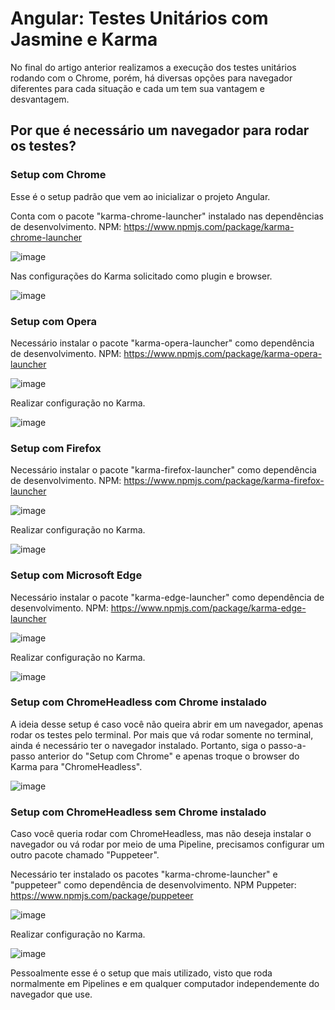 # Angular: Testes Unitários com Jasmine e Karma

No final do artigo anterior realizamos a execução dos testes unitários rodando com o Chrome, porém, há diversas opções para navegador diferentes para cada situação e cada um tem sua vantagem e desvantagem.

## Por que é necessário um navegador para rodar os testes?

### Setup com Chrome

Esse é o setup padrão que vem ao inicializar o projeto Angular. 

Conta com o pacote "karma-chrome-launcher" instalado nas dependências de desenvolvimento.
NPM: https://www.npmjs.com/package/karma-chrome-launcher

![image](https://user-images.githubusercontent.com/73451858/151708299-826d8ceb-8493-42bd-b7c8-46932ecd964b.png)

Nas configurações do Karma solicitado como plugin e browser.

![image](https://user-images.githubusercontent.com/73451858/151708345-733a4dfb-1662-4d61-9d0d-13e5159e8def.png)

### Setup com Opera

Necessário instalar o pacote "karma-opera-launcher" como dependência de desenvolvimento.
NPM: https://www.npmjs.com/package/karma-opera-launcher

![image](https://user-images.githubusercontent.com/73451858/151708554-abfefa4c-12db-41ea-ad06-dd922bf24c2d.png)

Realizar configuração no Karma. 

![image](https://user-images.githubusercontent.com/73451858/151708586-e883793b-30fc-4323-8956-98fc60b031a2.png)

### Setup com Firefox

Necessário instalar o pacote "karma-firefox-launcher" como dependência de desenvolvimento.
NPM: https://www.npmjs.com/package/karma-firefox-launcher

![image](https://user-images.githubusercontent.com/73451858/151708654-11d44b9b-c40e-4375-bfd5-c951960250e7.png)

Realizar configuração no Karma.

![image](https://user-images.githubusercontent.com/73451858/151708705-0e357b09-681c-4685-a18f-59ca59f6f9ed.png)

### Setup com Microsoft Edge

Necessário instalar o pacote "karma-edge-launcher" como dependência de desenvolvimento.
NPM: https://www.npmjs.com/package/karma-edge-launcher

![image](https://user-images.githubusercontent.com/73451858/151708762-dedb5b36-3969-46e6-8475-cc004c323c68.png)

Realizar configuração no Karma.

![image](https://user-images.githubusercontent.com/73451858/151708784-60fa2a7c-948c-4f3d-8a0b-e65e86058786.png)

### Setup com ChromeHeadless com Chrome instalado

A ideia desse setup é caso você não queira abrir em um navegador, apenas rodar os testes pelo terminal.
Por mais que vá rodar somente no terminal, ainda é necessário ter o navegador instalado. Portanto, siga o passo-a-passo anterior do "Setup com Chrome" e apenas troque o browser do Karma para "ChromeHeadless".

![image](https://user-images.githubusercontent.com/73451858/151709083-2b65f37c-fc1e-433e-bb7c-3f6633cb3687.png)

### Setup com ChromeHeadless sem Chrome instalado

Caso você queria rodar com ChromeHeadless, mas não deseja instalar o navegador ou vá rodar por meio de uma Pipeline, precisamos configurar um outro pacote chamado "Puppeteer".

Necessário ter instalado os pacotes "karma-chrome-launcher" e "puppeteer" como dependência de desenvolvimento.
NPM Puppeter: https://www.npmjs.com/package/puppeteer

![image](https://user-images.githubusercontent.com/73451858/151709245-9a642ce6-4b25-474c-afe0-9268bbb776e6.png)

Realizar configuração no Karma.

![image](https://user-images.githubusercontent.com/73451858/151709285-3615e15c-5e18-441b-96b7-cad6da26df03.png)

Pessoalmente esse é o setup que mais utilizado, visto que roda normalmente em Pipelines e em qualquer computador independemente do navegador que use.

